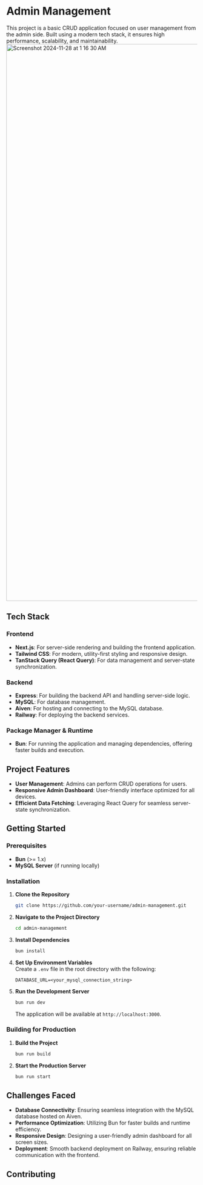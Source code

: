 # Admin Management

This project is a basic CRUD application focused on user management from the admin side. Built using a modern tech stack, it ensures high performance, scalability, and maintainability.
<img width="1470" alt="Screenshot 2024-11-28 at 1 16 30 AM" src="https://github.com/user-attachments/assets/66504ba3-fcde-410b-834b-5493c0286576">

## Tech Stack

### Frontend
- **Next.js**: For server-side rendering and building the frontend application.
- **Tailwind CSS**: For modern, utility-first styling and responsive design.
- **TanStack Query (React Query)**: For data management and server-state synchronization.

### Backend
- **Express**: For building the backend API and handling server-side logic.
- **MySQL**: For database management.
- **Aiven**: For hosting and connecting to the MySQL database.
- **Railway**: For deploying the backend services.

### Package Manager & Runtime
- **Bun**: For running the application and managing dependencies, offering faster builds and execution.

## Project Features

- **User Management**: Admins can perform CRUD operations for users.
- **Responsive Admin Dashboard**: User-friendly interface optimized for all devices.
- **Efficient Data Fetching**: Leveraging React Query for seamless server-state synchronization.

## Getting Started

### Prerequisites
- **Bun** (>= 1.x)
- **MySQL Server** (if running locally)

### Installation

1. **Clone the Repository**

   ```bash
   git clone https://github.com/your-username/admin-management.git
   ```

2. **Navigate to the Project Directory**

   ```bash
   cd admin-management
   ```

3. **Install Dependencies**

   ```bash
   bun install
   ```

4. **Set Up Environment Variables**  
   Create a `.env` file in the root directory with the following:

   ```env
   DATABASE_URL=<your_mysql_connection_string>
   ```

5. **Run the Development Server**

   ```bash
   bun run dev
   ```

   The application will be available at `http://localhost:3000`.

### Building for Production

1. **Build the Project**

   ```bash
   bun run build
   ```

2. **Start the Production Server**

   ```bash
   bun run start
   ```

## Challenges Faced

- **Database Connectivity**: Ensuring seamless integration with the MySQL database hosted on Aiven.
- **Performance Optimization**: Utilizing Bun for faster builds and runtime efficiency.
- **Responsive Design**: Designing a user-friendly admin dashboard for all screen sizes.
- **Deployment**: Smooth backend deployment on Railway, ensuring reliable communication with the frontend.

## Contributing
